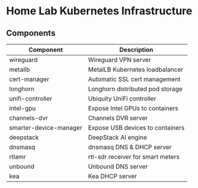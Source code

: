 # Home Lab Kubernetes Infrastructure

## Components

| Component | Description |
| --------- | ----------- |
| wireguard | Wireguard VPN server |
| metallb | MetalLB Kubernetes loadbalancer |
| cert-manager | Automatic SSL cert management |
| longhorn | Longhorn distributed pod storage |
| unifi-controller | Ubiquity UniFi controller |
| intel-gpu | Expose Intel GPUs to containers |
| channels-dvr | Channels DVR server |
| smarter-device-manager | Expose USB devices to containers |
| deepstack | DeepStack AI engine |
| dnsmasq | dnsmasq DNS & DHCP server |
| rtlamr | rtl-sdr receiver for smart meters |
| unbound | Unbound DNS server |
| kea | Kea DHCP server |
